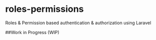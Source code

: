 # roles-permissions

Roles &amp; Permission based authentication &amp; authorization using Laravel

##Work in Progress (WIP)
